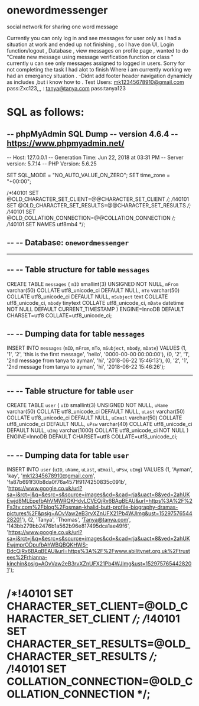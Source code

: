# onewordmessenger
social network for sharing one word message

Currently you can only log in and see messages for user only as I had a situation at work and ended up not finishing , so I have 
don UI,  Login function/logout , Database , view messages on profile page , wanted to do "Create new message using message verification
function or class " 
currently u can see only messages assigned to logged in users.
Sorry for not completing the task I had alot to finish Where i am currently working we had an emergancy situation .
-Didnt add footer header navigation dynamicly as includes ,but i know how to .
Test Users: mk12345678910@gmail.com    pass:Zxc123,,,
          : tanya@tanya.com            pass:tanya123


SQL as follows:
=========================================================================================
-- phpMyAdmin SQL Dump
-- version 4.6.4
-- https://www.phpmyadmin.net/
--
-- Host: 127.0.0.1
-- Generation Time: Jun 22, 2018 at 03:31 PM
-- Server version: 5.7.14
-- PHP Version: 5.6.25

SET SQL_MODE = "NO_AUTO_VALUE_ON_ZERO";
SET time_zone = "+00:00";


/*!40101 SET @OLD_CHARACTER_SET_CLIENT=@@CHARACTER_SET_CLIENT */;
/*!40101 SET @OLD_CHARACTER_SET_RESULTS=@@CHARACTER_SET_RESULTS */;
/*!40101 SET @OLD_COLLATION_CONNECTION=@@COLLATION_CONNECTION */;
/*!40101 SET NAMES utf8mb4 */;

--
-- Database: `onewordmessenger`
--

-- --------------------------------------------------------

--
-- Table structure for table `messages`
--

CREATE TABLE `messages` (
  `mID` smallint(3) UNSIGNED NOT NULL,
  `mFrom` varchar(50) COLLATE utf8_unicode_ci DEFAULT NULL,
  `mTo` varchar(50) COLLATE utf8_unicode_ci DEFAULT NULL,
  `mSubject` text COLLATE utf8_unicode_ci,
  `mbody` tinytext COLLATE utf8_unicode_ci,
  `mDate` datetime NOT NULL DEFAULT CURRENT_TIMESTAMP
) ENGINE=InnoDB DEFAULT CHARSET=utf8 COLLATE=utf8_unicode_ci;

--
-- Dumping data for table `messages`
--

INSERT INTO `messages` (`mID`, `mFrom`, `mTo`, `mSubject`, `mbody`, `mDate`) VALUES
(1, '1', '2', 'this is the first message', 'hello', '0000-00-00 00:00:00'),
(0, '2', '1', '2nd message from tanya to ayman', 'hi', '2018-06-22 15:46:13'),
(0, '2', '1', '2nd message from tanya to ayman', 'hi', '2018-06-22 15:46:26');

-- --------------------------------------------------------

--
-- Table structure for table `user`
--

CREATE TABLE `user` (
  `uID` smallint(3) UNSIGNED NOT NULL,
  `uName` varchar(50) COLLATE utf8_unicode_ci DEFAULT NULL,
  `uLast` varchar(50) COLLATE utf8_unicode_ci DEFAULT NULL,
  `uEmail` varchar(50) COLLATE utf8_unicode_ci DEFAULT NULL,
  `uPsw` varchar(40) COLLATE utf8_unicode_ci DEFAULT NULL,
  `uImg` varchar(1000) COLLATE utf8_unicode_ci NOT NULL
) ENGINE=InnoDB DEFAULT CHARSET=utf8 COLLATE=utf8_unicode_ci;

--
-- Dumping data for table `user`
--

INSERT INTO `user` (`uID`, `uName`, `uLast`, `uEmail`, `uPsw`, `uImg`) VALUES
(1, 'Ayman', 'kay', 'mk12345678910@gmail.com', 'fa87b691f30b8da0f76a4571f9174250835c091b', 'https://www.google.co.uk/url?sa=i&rct=j&q=&esrc=s&source=images&cd=&cad=rja&uact=8&ved=2ahUKEwjd8MLEpefbAhVMWRQKHdvLCVEQjRx6BAgBEAU&url=https%3A%2F%2Fs3tv.com%2Fblog%2Fosman-khalid-butt-profile-biography-dramas-pictures%2F&psig=AOvVaw2eB3rvXZnUFX21Pb4WJlmg&ust=1529757654428201'),
(2, 'Tanya', 'Thomas', 'Tanya@tanya.com', '143bb279bb2476b1a562b96e817495dca1ae49f6', 'https://www.google.co.uk/url?sa=i&rct=j&q=&esrc=s&source=images&cd=&cad=rja&uact=8&ved=2ahUKEwjmprODpufbAhWBQBQKHWS-BdcQjRx6BAgBEAU&url=https%3A%2F%2Fwww.abilitynet.org.uk%2Ftrustees%2Frhianna-kinchin&psig=AOvVaw2eB3rvXZnUFX21Pb4WJlmg&ust=1529757654428201');

/*!40101 SET CHARACTER_SET_CLIENT=@OLD_CHARACTER_SET_CLIENT */;
/*!40101 SET CHARACTER_SET_RESULTS=@OLD_CHARACTER_SET_RESULTS */;
/*!40101 SET COLLATION_CONNECTION=@OLD_COLLATION_CONNECTION */;
===============================================================================================
